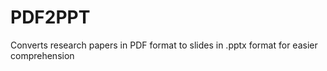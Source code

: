 # PDF2PPT
Converts research papers in PDF format to slides in .pptx format for easier comprehension
